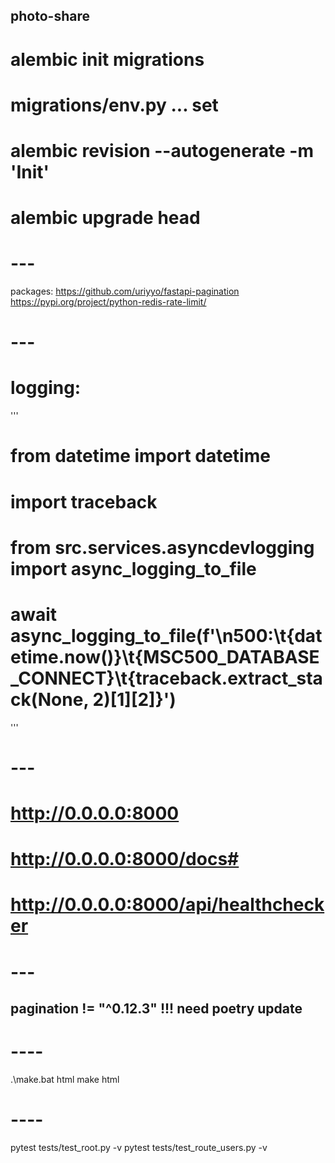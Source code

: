 ## photo-share

# alembic init migrations

# migrations/env.py ... set

# alembic revision --autogenerate -m 'Init'

# alembic upgrade head

# ---

packages: https://github.com/uriyyo/fastapi-pagination https://pypi.org/project/python-redis-rate-limit/

# ---

# logging:

'''

# from datetime import datetime

# import traceback

# from src.services.asyncdevlogging import async_logging_to_file

# await async_logging_to_file(f'\n500:\t{datetime.now()}\t{MSC500_DATABASE_CONNECT}\t{traceback.extract_stack(None, 2)[1][2]}')

'''

# ---

# http://0.0.0.0:8000

# http://0.0.0.0:8000/docs#

# http://0.0.0.0:8000/api/healthchecker

# ---

## pagination != "^0.12.3" !!! need poetry update

# ----

.\make.bat html
make html

# ----

pytest tests/test_root.py -v
pytest tests/test_route_users.py -v

